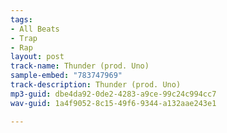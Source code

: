 ```yaml
---
tags:
- All Beats
- Trap
- Rap
layout: post
track-name: Thunder (prod. Uno)
sample-embed: "783747969"
track-description: Thunder (prod. Uno)
mp3-guid: dbe4da92-0de2-4283-a9ce-99c24c994cc7
wav-guid: 1a4f9052-8c15-49f6-9344-a132aae243e1

---
```

